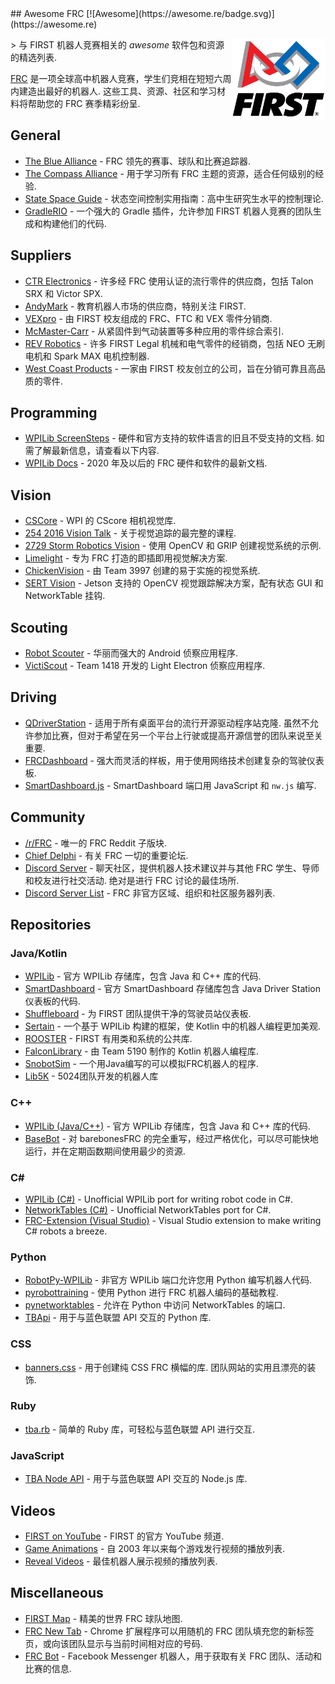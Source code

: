 <div class="github-widget" data-repo="andrewda/awesome-frc"></div>
## Awesome FRC [![Awesome](https://awesome.re/badge.svg)](https://awesome.re)

[<img src="https://raw.githubusercontent.com/andrewda/awesome-frc/master/media/first.svg?sanitize=true" align="right" width="150">](https://www.firstinspires.org/robotics/frc)

&gt; 与 FIRST 机器人竞赛相关的 _awesome_ 软件包和资源的精选列表.

[FRC](https://www.firstinspires.org/robotics/frc) 是一项全球高中机器人竞赛，学生们竞相在短短六周内建造出最好的机器人. 这些工具、资源、社区和学习材料将帮助您的 FRC 赛季精彩纷呈.



## General

- [The Blue Alliance](https://www.thebluealliance.com/) - FRC 领先的赛事、球队和比赛追踪器.
- [The Compass Alliance](https://www.thecompassalliance.org/) - 用于学习所有 FRC 主题的资源，适合任何级别的经验.
- [State Space Guide](https://github.com/calcmogul/state-space-guide) - 状态空间控制实用指南：高中生研究生水平的控制理论.
- [GradleRIO](https://github.com/wpilibsuite/GradleRIO) - 一个强大的 Gradle 插件，允许参加 FIRST 机器人竞赛的团队生成和构建他们的代码.

## Suppliers

- [CTR Electronics](http://www.ctr-electronics.com/) - 许多经 FRC 使用认证的流行零件的供应商，包括 Talon SRX 和 Victor SPX.
- [AndyMark](https://www.andymark.com/) - 教育机器人市场的供应商，特别关注 FIRST.
- [VEXpro](https://www.vexrobotics.com/vexpro) - 由 FIRST 校友组成的 FRC、FTC 和 VEX 零件分销商.
- [McMaster-Carr](https://www.mcmaster.com/) - 从紧固件到气动装置等多种应用的零件综合索引.
- [REV Robotics](http://www.revrobotics.com/) - 许多 FIRST Legal 机械和电气零件的经销商，包括 NEO 无刷电机和 Spark MAX 电机控制器.
- [West Coast Products](http://www.wcproducts.net) - 一家由 FIRST 校友创立的公司，旨在分销可靠且高品质的零件.

## Programming

- [WPILib ScreenSteps](https://wpilib.screenstepslive.com)  - 硬件和官方支持的软件语言的旧且不受支持的文档. 如需了解最新信息，请查看以下内容.
- [WPILib Docs](https://docs.wpilib.org/en/latest/) - 2020 年及以后的 FRC 硬件和软件的最新文档.

## Vision

- [CSCore](https://github.com/wpilibsuite/cscore) - WPI 的 CScore 相机视觉库.
- [254 2016 Vision Talk](https://www.youtube.com/watch?v=rLwOkAJqImo) - 关于视觉追踪的最完整的课程.
- [2729 Storm Robotics Vision](https://github.com/2729StormRobotics/StormCV2017) - 使用 OpenCV 和 GRIP 创建视觉系统的示例.
- [Limelight](https://limelightvision.io/) - 专为 FRC 打造的即插即用视觉解决方案.
- [ChickenVision](https://github.com/team3997/ChickenVision) - 由 Team 3997 创建的易于实施的视觉系统.
- [SERT Vision](https://github.com/SouthEugeneRoboticsTeam/vision) - Jetson 支持的 OpenCV 视觉跟踪解决方案，配有状态 GUI 和 NetworkTable 挂钩.

## Scouting

- [Robot Scouter](https://github.com/SUPERCILEX/Robot-Scouter) - 华丽而强大的 Android 侦察应用程序.
- [VictiScout](https://github.com/FRCScout/FRCScout) - Team 1418 开发的 Light Electron 侦察应用程序.

## Driving

- [QDriverStation](https://github.com/FRC-Utilities/QDriverStation)  - 适用于所有桌面平台的流行开源驱动程序站克隆. 虽然不允许参加比赛，但对于希望在另一个平台上行驶或提高开源信誉的团队来说至关重要.
- [FRCDashboard](https://github.com/FRCDashboard/FRCDashboard) - 强大而灵活的样板，用于使用网络技术创建复杂的驾驶仪表板.
- [SmartDashboard.js](https://github.com/erikuhlmann/SmartDashboard.js) - SmartDashboard 端口用 JavaScript 和 `nw.js` 编写.

## Community

- [/r/FRC](https://www.reddit.com/r/FRC/) - 唯一的 FRC Reddit 子版块.
- [Chief Delphi](https://www.chiefdelphi.com/forums/portal.php) - 有关 FRC 一切的重要论坛.
- [Discord Server](http://discord.gg/frc)  - 聊天社区，提供机器人技术建议并与其他 FRC 学生、导师和校友进行社交活动. 绝对是进行 FRC 讨论的最佳场所.
- [Discord Server List](https://docs.google.com/spreadsheets/d/1rm6C_hHhPmiIBZxrQT-xGag2Kv9RTpEdENYSKNYB7iI/edit#gid=1112789586) - FRC 非官方区域、组织和社区服务器列表.

## Repositories

### Java/Kotlin

- [WPILib](https://github.com/wpilibsuite/allwpilib) - 官方 WPILib 存储库，包含 Java 和 C++ 库的代码.
- [SmartDashboard](https://github.com/wpilibsuite/SmartDashboard) - 官方 SmartDashboard 存储库包含 Java Driver Station 仪表板的代码.
- [Shuffleboard](https://github.com/wpilibsuite/Shuffleboard) - 为 FIRST 团队提供干净的驾驶员站仪表板.
- [Sertain](https://github.com/SouthEugeneRoboticsTeam/sertain) - 一个基于 WPILib 构建的框架，使 Kotlin 中的机器人编程更加美观.
- [ROOSTER](https://github.com/flamingchickens1540/ROOSTER) - FIRST 有用类和系统的公共库.
- [FalconLibrary](https://github.com/FRC5190/FalconLibrary) - 由 Team 5190 制作的 Kotlin 机器人编程库.
- [SnobotSim](https://github.com/snobotsim/SnobotSim) - 一个用Java编写的可以模拟FRC机器人的程序.
- [Lib5K](https://github.com/frc5024/lib5k) - 5024团队开发的机器人库 

### C++

- [WPILib (Java/C++)](https://github.com/wpilibsuite/allwpilib) - 官方 WPILib 存储库，包含 Java 和 C++ 库的代码.
- [BaseBot](https://github.com/frc5024/basebot) - 对 barebonesFRC 的完全重写，经过严格优化，可以尽可能快地运行，并在定期函数期间使用最少的资源.

### C#

- [WPILib (C#)](https://github.com/robotdotnet/WPILib) - Unofficial WPILib port for writing robot code in C#.
- [NetworkTables (C#)](https://github.com/robotdotnet/NetworkTables) - Unofficial NetworkTables port for C#.
- [FRC-Extension (Visual Studio)](https://github.com/robotdotnet/FRC-Extension) - Visual Studio extension to make writing C# robots a breeze.

### Python

- [RobotPy-WPILib](https://github.com/robotpy/robotpy-wpilib) - 非官方 WPILib 端口允许您用 Python 编写机器人代码.
- [pyrobottraining](https://github.com/robotpy/pyrobottraining) - 使用 Python 进行 FRC 机器人编码的基础教程.
- [pynetworktables](https://github.com/robotpy/pynetworktables) - 允许在 Python 中访问 NetworkTables 的端口.
- [TBApi](https://github.com/PlasmaRobotics2403/TBApi) - 用于与蓝色联盟 API 交互的 Python 库.

### CSS

- [banners.css](https://github.com/ErikBoesen/banners.css)  - 用于创建纯 CSS FRC 横幅的库. 团队网站的实用且漂亮的装饰.

### Ruby

- [tba.rb](https://github.com/frc1418/tba.rb) - 简单的 Ruby 库，可轻松与蓝色联盟 API 进行交互.

### JavaScript

- [TBA Node API](https://github.com/Team2537/tba-api-node) - 用于与蓝色联盟 API 交互的 Node.js 库.

## Videos

- [FIRST on YouTube](https://www.youtube.com/user/FIRSTWorldTube) - FIRST 的官方 YouTube 频道.
- [Game Animations](https://www.youtube.com/watch?v=uYNu9cQac1o&list=PLOPIDgAYFKaQmz6aznEMAbewtqqT7FCqY) - 自 2003 年以来每个游戏发行视频的播放列表.
- [Reveal Videos](https://www.youtube.com/watch?v=2zu1EzyKRRE&list=PLocx3vY5mUKNSVfiI1kEjZ9AXtMu1N7-B) - 最佳机器人展示视频的播放列表.

## Miscellaneous

- [FIRST Map](https://firstmap.github.io) - 精美的世界 FRC 球队地图.
- [FRC New Tab](https://chrome.google.com/webstore/detail/frc-new-tab/agmoglelphhinnadfmbfodhkdagibkop) - Chrome 扩展程序可以用随机的 FRC 团队填充您的新标签页，或向该团队显示与当前时间相对应的号码.
- [FRC Bot](https://github.com/FRC-Bot/FRCBot-ChatBot) - Facebook Messenger 机器人，用于获取有关 FRC 团队、活动和比赛的信息.

